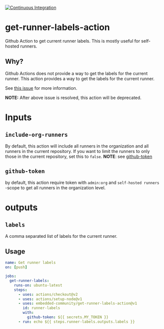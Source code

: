 [![Continuous Integration](https://github.com/embedded-community/get-runner-labels-action/actions/workflows/ci.yml/badge.svg)](https://github.com/embedded-community/get-runner-labels-action/actions/workflows/ci.yml)

# get-runner-labels-action

Github Action to get current runner labels. This is mostly useful for self-hosted runners.

## Why?

Github Actions does not provide a way to get the labels for the current runner. 
This action provides a way to get the labels for the current runner.

See [this issue](https://github.com/actions/runner/issues/821) for more information.

**NOTE:** After above issue is resolved, this action will be deprecated.

# Inputs

## `include-org-runners`

By default, this action will include all runners in the organization and all runners in the current repository. 
If you want to limit the runners to only those in the current repository, set this to `false`.
**NOTE**: see [github-token](#github-token)

## `github-token`

by default, this action require token with `admin:org` and `self-hosted runners` -scope to get 
all runners in the organization level.

# outputs

## `labels`

A comma separated list of labels for the current runner.

## Usage

```yaml
name: Get runner labels
on: [push]

jobs:
  get-runner-labels:
    runs-on: ubuntu-latest
    steps:
      - uses: actions/checkout@v2
      - uses: actions/setup-node@v1
      - uses: embedded-community/get-runner-labels-action@v1
        id: runner-labels
        with:
          github-token: ${{ secrets.MY_TOKEN }}
      - run: echo ${{ steps.runner-labels.outputs.labels }}
```
